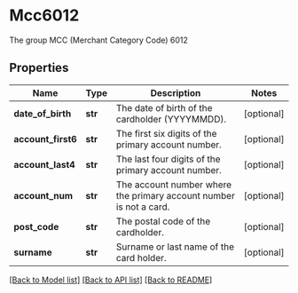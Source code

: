 # Mcc6012

The group MCC (Merchant Category Code) 6012
## Properties
Name | Type | Description | Notes
------------ | ------------- | ------------- | -------------
**date_of_birth** | **str** | The date of birth of the cardholder (YYYYMMDD). | [optional] 
**account_first6** | **str** | The first six digits of the primary account number. | [optional] 
**account_last4** | **str** | The last four digits of the primary account number. | [optional] 
**account_num** | **str** | The account number where the primary account number is not a card. | [optional] 
**post_code** | **str** | The postal code of the cardholder. | [optional] 
**surname** | **str** | Surname or last name of the card holder. | [optional] 

[[Back to Model list]](../README.md#documentation-for-models) [[Back to API list]](../README.md#documentation-for-api-endpoints) [[Back to README]](../README.md)


